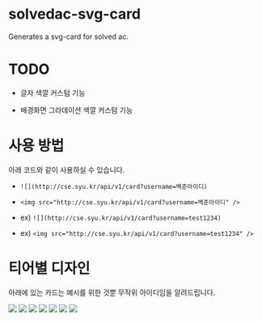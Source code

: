 # solvedac-svg-card

Generates a svg-card for solved ac.

# TODO

- 글자 색깔 커스텀 기능

- 배경화면 그라데이션 색깔 커스텀 기능

# 사용 방법

아래 코드와 같이 사용하실 수 있습니다.

- `![](http://cse.syu.kr/api/v1/card?username=백준아이디)`

- `<img src="http://cse.syu.kr/api/v1/card?username=백준아이디" />`

- ex) `![](http://cse.syu.kr/api/v1/card?username=test1234)`

- ex) `<img src="http://cse.syu.kr/api/v1/card?username=test1234" />`

# 티어별 디자인

아래에 있는 카드는 예시를 위한 것뿐 무작위 아이디임을 알려드립니다.

<img src="http://cse.syu.kr/api/v1/card?username=ainta" />
<img src="http://cse.syu.kr/api/v1/card?username=flappybird" />
<img src="http://cse.syu.kr/api/v1/card?username=devluyten" />
<img src="http://cse.syu.kr/api/v1/card?username=cdt416z" />
<img src="http://cse.syu.kr/api/v1/card?username=eunhxa" />
<img src="http://cse.syu.kr/api/v1/card?username=wjdrh0222" />
<img src="http://cse.syu.kr/api/v1/card?username=k4n9jun3" />
